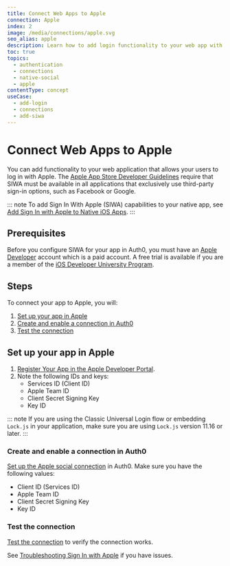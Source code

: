 ```yaml
---
title: Connect Web Apps to Apple
connection: Apple
index: 2
image: /media/connections/apple.svg
seo_alias: apple
description: Learn how to add login functionality to your web app with Apple. You will need to generate keys, copy these into your Auth0 settings, and enable the connection.
toc: true 
topics:
  - authentication
  - connections
  - native-social
  - apple
contentType: concept
useCase:
  - add-login
  - connections
  - add-siwa
---
```

# Connect Web Apps to Apple

You can add functionality to your web application that allows your users to log in with Apple. The [Apple App Store Developer Guidelines](https://developer.apple.com/app-store/review/guidelines/#sign-in-with-apple) require that SIWA must be available in all applications that exclusively use third-party sign-in options, such as Facebook or Google.

::: note
To add Sign In With Apple (SIWA) capabilities to your native app, see [Add Sign In with Apple to Native iOS Apps](/connections/nativesocial/add-siwa-to-native-app).
:::

## Prerequisites

Before you configure SIWA for your app in Auth0, you must have an [Apple Developer](https://developer.apple.com/programs/) account which is a paid account. A free trial is available if you are a member of the [iOS Developer University Program](https://developer.apple.com/support/compare-memberships/).

## Steps

To connect your app to Apple, you will:

1. [Set up your app in Apple](#set-up-your-app-in-apple)
2. [Create and enable a connection in Auth0](#create-and-enable-a-connection-in-auth0)
3. [Test the connection](#test-the-connection)

## Set up your app in Apple

1. [Register Your App in the Apple Developer Portal](/connections/apple-siwa/set-up-apple). 
2. Note the following IDs and keys:
    * Services ID (Client ID)
    * Apple Team ID
    * Client Secret Signing Key
    * Key ID

::: note
If you are using the Classic Universal Login flow or embedding `Lock.js` in your application, make sure you are using `Lock.js` version 11.16 or later. 
:::

### Create and enable a connection in Auth0

[Set up the Apple social connection](/dashboard/guides/connections/set-up-connections-social) in Auth0. Make sure you have the following values:
* Client ID (Services ID)
* Apple Team ID
* Client Secret Signing Key
* Key ID

### Test the connection

[Test the connection](/connections/apple-siwa/test-siwa-connection) to verify the connection works. 

See [Troubleshooting Sign In with Apple](/connections/apple-siwa/troubleshooting) if you have issues. 
